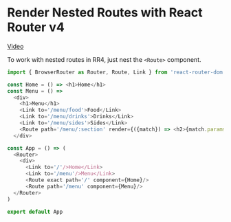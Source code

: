 # Render Nested Routes with React Router v4
[Video](https://egghead.io/lessons/react-render-nested-routes-with-react-router-v4)

To work with nested routes in RR4, just nest the ``<Route>`` component.

```js
import { BrowserRouter as Router, Route, Link } from 'react-router-dom'

const Home = () => <h1>Home</h1>
const Menu = () =>
  <div>
    <h1>Menu</h1>
    <Link to='/menu/food'>Food</Link>
    <Link to='/menu/drinks'>Drinks</Link>
    <Link to='/menu/sides'>Sides</Link>
    <Route path='/menu/:section' render={({match}) => <h2>{match.params.section}</h2>}/>
  </div>

const App = () => (
  <Router>
    <div>
      <Link to='/'/>Home</Link>
      <Link to='/menu'/>Menu</Link>
      <Route exact path='/' component={Home}/>
      <Route path='/menu' component={Menu}/>
  </Router>
)

export default App
```
